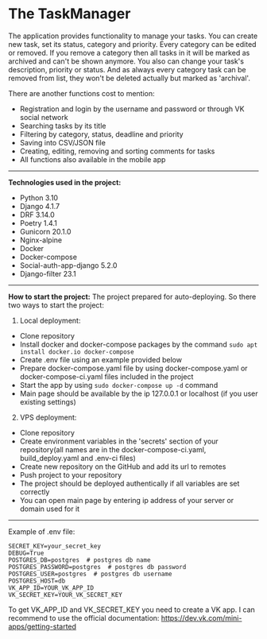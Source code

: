# The TaskManager
The application provides functionality to manage your tasks. 
You can create new task, set its status, category and priority. Every category can be edited or removed. If you remove
a category then all tasks in it will be marked as archived and can't be shown anymore.
You also can change your task's description, priority or status. 
And as always every category task can be removed from list, they won't be deleted actually but marked as 'archival'.

There are another functions cost to mention:
 - Registration and login by the username and password or through VK social network
 - Searching tasks by its title
 - Filtering by category, status, deadline and priority
 - Saving into CSV/JSON file
 - Creating, editing, removing and sorting comments for tasks
 - All functions also available in the mobile app
---

**Technologies used in the project:**

 - Python 3.10
 - Django 4.1.7
 - DRF 3.14.0
 - Poetry 1.4.1
 - Gunicorn 20.1.0
 - Nginx-alpine
 - Docker
 - Docker-compose
 - Social-auth-app-django 5.2.0
 - Django-filter 23.1
---

**How to start the project:**
The project prepared for auto-deploying. So there two ways to start the project:

1. Local deployment:
 - Clone repository
 - Install docker and docker-compose packages by the command `sudo apt install docker.io docker-compose`
 - Create .env file using an example provided below
 - Prepare docker-compose.yaml file by using docker-compose.yaml or docker-compose-ci.yaml files included in the project
 - Start the app by using `sudo docker-compose up -d` command
 - Main page should be available by the ip 127.0.0.1 or localhost (if you user existing settings)

2. VPS deployment: 
 - Clone repository
 - Create environment variables in the 'secrets' section of your repository(all names are in the docker-compose-ci.yaml, build_deploy.yaml and .env-ci files)
 - Create new repository on the GitHub and add its url to remotes
 - Push project to your repository
 - The project should be deployed authentically if all variables are set correctly 
 - You can open main page by entering ip address of your server or domain used for it
---
Example of .env file:

    SECRET_KEY=your_secret_key 
    DEBUG=True
    POSTGRES_DB=postgres  # postgres db name
    POSTGRES_PASSWORD=postgres  # postgres db password
    POSTGRES_USER=postgres  # postgres db username
    POSTGRES_HOST=db
    VK_APP_ID=YOUR_VK_APP_ID
    VK_SECRET_KEY=YOUR_VK_SECRET_KEY

To get VK_APP_ID and VK_SECRET_KEY you need to create a VK app. 
I can recommend to use the official documentation: 
https://dev.vk.com/mini-apps/getting-started
